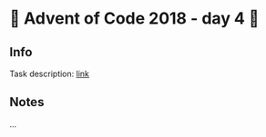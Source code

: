 # 🎄 Advent of Code 2018 - day 4 🎄

## Info

Task description: [link](https://adventofcode.com/2018/day/4)

## Notes

...
